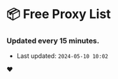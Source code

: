 # :package: Free Proxy List
### Updated every 15 minutes.

- Last updated: `2024-05-10 10:02`

:heart:
